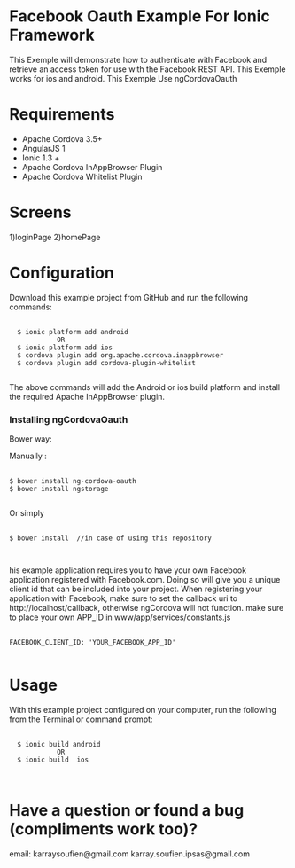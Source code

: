 <h1>Facebook Oauth Example For Ionic Framework</h1>

This Exemple will demonstrate how to authenticate with Facebook and retrieve an access token for use with the Facebook REST API.
This Exemple works for ios and android.
This Exemple Use ngCordovaOauth

<h1>Requirements</h1>
<ul>
    <li>Apache Cordova 3.5+</li>
    <li>AngularJS 1</li>
    <li>Ionic  1.3 +</li>
    <li>Apache Cordova InAppBrowser Plugin</li>
    <li>Apache Cordova Whitelist Plugin</li>
</ul>

<h1>Screens</h1>
  1)loginPage
  2)homePage
  
<h1>Configuration</h1>
Download this example project from GitHub and run the following commands:
<pre>
  <code>
  $ ionic platform add android
            OR 
  $ ionic platform add ios        
  $ cordova plugin add org.apache.cordova.inappbrowser
  $ cordova plugin add cordova-plugin-whitelist
  </code>
</pre>
The above commands will add the Android or ios  build platform and install the required Apache InAppBrowser plugin.

<h3>Installing ngCordovaOauth </h3>
Bower way:

Manually :

<pre>
  <code>
$ bower install ng-cordova-oauth
$ bower install ngstorage 
 </code>
</pre>

Or simply 

<pre>
  <code>
$ bower install  //in case of using this repository 

 </code>
</pre>

his example application requires you to have your own Facebook application registered with Facebook.com. Doing so will give you a unique client id that can be included into your project. When registering your application with Facebook, make sure to set the callback uri to http://localhost/callback, otherwise ngCordova will not function.
make sure to place your own APP_ID in www/app/services/constants.js
<pre>
  <code>
FACEBOOK_CLIENT_ID: 'YOUR_FACEBOOK_APP_ID'
 </code>
</pre>

<h1>Usage</h1>
With this example project configured on your computer, run the following from the Terminal or command prompt:

<pre>
  <code>
  $ ionic build android
            OR 
  $ ionic build  ios        
 
  </code>
</pre>

<h1>Have a question or found a bug (compliments work too)?</h1>
email: karraysoufien@gmail.com
       karray.soufien.ipsas@gmail.com




